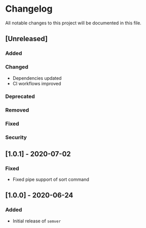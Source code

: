 <!-- SPDX-License-Identifier: MIT -->
# Changelog

All notable changes to this project will be documented in this file.

## [Unreleased]

### Added

### Changed

* Dependencies updated
* CI workflows improved

### Deprecated

### Removed

### Fixed

### Security

## [1.0.1] - 2020-07-02

### Fixed

* Fixed pipe support of sort command

## [1.0.0] - 2020-06-24

### Added

* Initial release of `semver`
